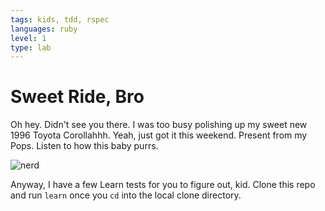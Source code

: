 ```yaml
---
tags: kids, tdd, rspec
languages: ruby
level: 1
type: lab
---
```


# Sweet Ride, Bro

Oh hey. Didn't see you there. I was too busy polishing up my sweet new 1996 Toyota Corollahhh. Yeah, just got it this weekend. Present from my Pops. Listen to how this baby purrs.

![nerd](https://s3.amazonaws.com/after-school-assets/nerd.jpg)

Anyway, I have a few Learn tests for you to figure out, kid. Clone this repo and run `learn` once you `cd` into the local clone directory.
